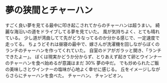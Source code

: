 # 夢の狭間とチャーハン

すごく良い夢を見てる最中に叩き起こされてからのチャーハンは超うまい。
綺麗な海沿いの道をドライブしてる夢を見ていた。
風が気持ちよく、とても晴れている。
少し道が湾曲してて先がどうなってるのか分かる感じで、一定速度で走ってる。
ちょうどそれは昼寝の最中で、嫁さんが洗濯機を回しながらぼくのランチのチャーハンを作ってくれていた。
自室のドアがガラッと開き、「ランチできたよー」。
ぼくは現実かどうか分からず、とりあえず起きて卵とウインナーのチャーハンを食べ始めるが意識はまだ 30% 夢の中だ。
でも炒められたご飯の美味しさとウインナーの塩味が心地よく幸せに感じる。
丘をイメージしながらさらにチャーハンを食べた。
チャーハン。
チャンピオン。